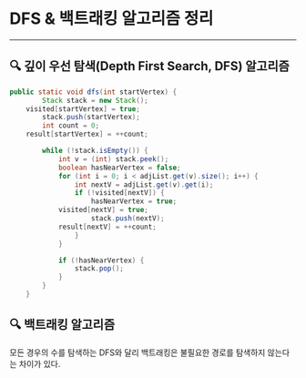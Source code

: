 # DFS & 백트래킹 알고리즘 정리
---
## 🔍 깊이 우선 탐색(Depth First Search, DFS) 알고리즘
```java
public static void dfs(int startVertex) {
        Stack stack = new Stack();
	visited[startVertex] = true;
        stack.push(startVertex);
        int count = 0;
	result[startVertex] = ++count;

        while (!stack.isEmpty()) {
            int v = (int) stack.peek();
            boolean hasNearVertex = false;
            for (int i = 0; i < adjList.get(v).size(); i++) {
                int nextV = adjList.get(v).get(i);
                if (!visited[nextV]) {
                    hasNearVertex = true;
		    visited[nextV] = true;
                    stack.push(nextV);
		    result[nextV] = ++count;
                }
            }

            if (!hasNearVertex) {
                stack.pop();
            }
        }
    }
```
## 🔍 백트래킹 알고리즘

모든 경우의 수를 탐색하는 DFS와 달리 백트래킹은 불필요한 경로를 탐색하지 않는다는 차이가 있다.
